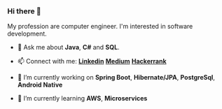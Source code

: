 ### Hi there 👋

My profession are computer engineer. I'm interested in software development.





- 💬 Ask me about **Java**, **C#** and **SQL**.


- 📫 Connect with me: [**Linkedin**](https://www.linkedin.com/in/betulsahin/) [**Medium**](https://betulsahinn.medium.com/) [**Hackerrank**](https://www.hackerrank.com/betulsahin?hr_r=1)     

- 🔭 I’m currently working on **Spring Boot**, **Hibernate/JPA**, **PostgreSql**, **Android Native**

- 🌱 I’m currently learning **AWS**, **Microservices**   
  

<!--
**betul-sahin/betul-sahin** is a ✨ _special_ ✨ repository because its `README.md` (this file) appears on your GitHub profile.

Here are some ideas to get you started:

- 🔭 I’m currently working on ...
- 🌱 I’m currently learning ...
- 👯 I’m looking to collaborate on ...
- 🤔 I’m looking for help with ...
- 💬 Ask me about ...
- 📫 How to reach me: ...
- 😄 Pronouns: ...
- ⚡ Fun fact: ...
-->
